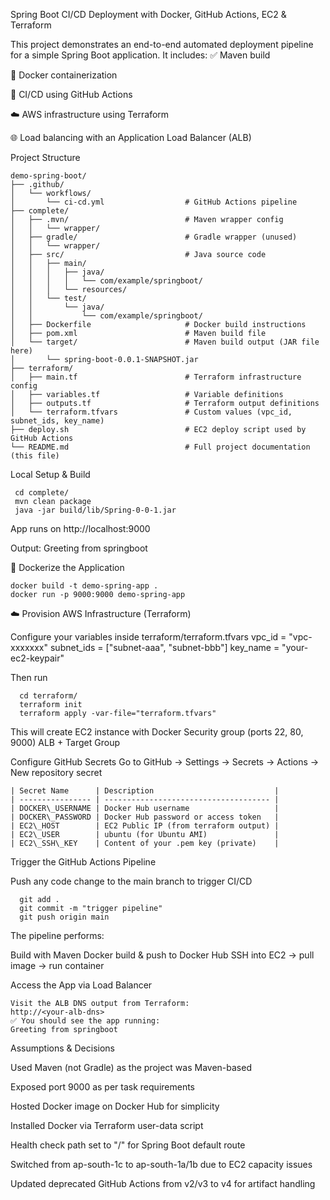 Spring Boot CI/CD Deployment with Docker, GitHub Actions, EC2 & Terraform

This project demonstrates an end-to-end automated deployment pipeline for a simple Spring Boot application. It includes:
✅ Maven build

🐳 Docker containerization

🔁 CI/CD using GitHub Actions

☁️ AWS infrastructure using Terraform

🌐 Load balancing with an Application Load Balancer (ALB)

Project Structure

    demo-spring-boot/
    ├── .github/
    │   └── workflows/
    │       └── ci-cd.yml                  # GitHub Actions pipeline
    ├── complete/
    │   ├── .mvn/                          # Maven wrapper config
    │   │   └── wrapper/
    │   ├── gradle/                        # Gradle wrapper (unused)
    │   │   └── wrapper/
    │   ├── src/                           # Java source code
    │   │   ├── main/
    │   │   │   ├── java/
    │   │   │   │   └── com/example/springboot/
    │   │   │   └── resources/
    │   │   └── test/
    │   │       └── java/
    │   │           └── com/example/springboot/
    │   ├── Dockerfile                     # Docker build instructions
    │   ├── pom.xml                        # Maven build file
    │   └── target/                        # Maven build output (JAR file here)
    │       └── spring-boot-0.0.1-SNAPSHOT.jar
    ├── terraform/
    │   ├── main.tf                        # Terraform infrastructure config
    │   ├── variables.tf                   # Variable definitions
    │   ├── outputs.tf                     # Terraform output definitions
    │   └── terraform.tfvars               # Custom values (vpc_id, subnet_ids, key_name)
    ├── deploy.sh                          # EC2 deploy script used by GitHub Actions
    └── README.md                          # Full project documentation (this file)


 Local Setup & Build

     cd complete/
     mvn clean package
     java -jar build/lib/Spring-0-0-1.jar

App runs on http://localhost:9000

Output: Greeting from springboot

🐳 Dockerize the Application

    docker build -t demo-spring-app .
    docker run -p 9000:9000 demo-spring-app


☁️ Provision AWS Infrastructure (Terraform)

Configure your variables inside terraform/terraform.tfvars
  vpc_id     = "vpc-xxxxxxx"
  subnet_ids = ["subnet-aaa", "subnet-bbb"]
  key_name   = "your-ec2-keypair"

Then run

      cd terraform/
      terraform init
      terraform apply -var-file="terraform.tfvars"

This will create
  EC2 instance with Docker
  Security group (ports 22, 80, 9000)
  ALB + Target Group

Configure GitHub Secrets
  Go to GitHub → Settings → Secrets → Actions → New repository secret
  
    | Secret Name      | Description                           |
    | ---------------- | ------------------------------------- |
    | DOCKER\_USERNAME | Docker Hub username                   |
    | DOCKER\_PASSWORD | Docker Hub password or access token   |
    | EC2\_HOST        | EC2 Public IP (from terraform output) |
    | EC2\_USER        | ubuntu (for Ubuntu AMI)               |
    | EC2\_SSH\_KEY    | Content of your .pem key (private)    |


Trigger the GitHub Actions Pipeline

  Push any code change to the main branch to trigger CI/CD
  
      git add .
      git commit -m "trigger pipeline"
      git push origin main

The pipeline performs:

  Build with Maven
  Docker build & push to Docker Hub
  SSH into EC2 → pull image → run container

Access the App via Load Balancer

    Visit the ALB DNS output from Terraform:
    http://<your-alb-dns>
    ✅ You should see the app running:
    Greeting from springboot

Assumptions & Decisions

Used Maven (not Gradle) as the project was Maven-based

Exposed port 9000 as per task requirements

Hosted Docker image on Docker Hub for simplicity

Installed Docker via Terraform user-data script

Health check path set to "/" for Spring Boot default route

Switched from ap-south-1c to ap-south-1a/1b due to EC2 capacity issues

Updated deprecated GitHub Actions from v2/v3 to v4 for artifact handling





